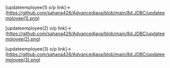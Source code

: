 [updateemployee(1) o/p link]->(https://github.com/sahana426/Advancedjava/blob/main/8d.JDBC/updateemployee(1).png)

[updateemployee(2) o/p link]->(https://github.com/sahana426/Advancedjava/blob/main/8d.JDBC/updateemployee(2).png)

[updateemployee(3) o/p link]->(https://github.com/sahana426/Advancedjava/blob/main/8d.JDBC/updateemployee(3).png)

